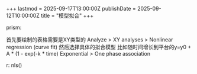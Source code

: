 +++
lastmod = 2025-09-17T13:00:00Z
publishDate = 2025-09-12T10:00:00Z
title = "模型拟合"
+++


prism:

首先要绘制的表格需要是XY类型的
Analyze > XY analyses > Nonlinear regression (curve fit)
然后选择具体的拟合模型
比如随时间增长到平台的y=y0 + A * (1 - exp(-k * time)
Exponential > One phase association

r:
nls()